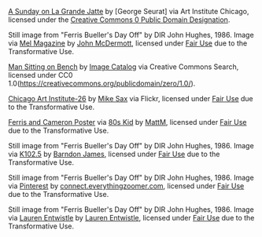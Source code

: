 [A Sunday on La Grande Jatte](https://www.artic.edu/artworks/27992/a-sunday-on-la-grande-jatte-1884) by [George Seurat] via Art Institute Chicago, licensed under the [Creative Commons 0 Public Domain Designation](https://creativecommons.org/publicdomain/zero/1.0/).

Still image from "Ferris Bueller's Day Off" by DIR John Hughes, 1986. Image via [Mel Magazine](https://melmagazine.com/en-us/story/why-cameron-frye-wore-a-gordie-howe-jersey-in-ferris-buellers-day-off) by [John McDermott](https://melmagazine.com/en-us/story/author/john-mcdermott), licensed under [Fair Use](https://www.copyright.gov/fair-use/more-info.html) due to the Transformative Use.

[Man Sitting on Bench](https://search.creativecommons.org/photos/9f7c70f0-c45e-404c-980e-ad077f110d1c) by [Image Catalog](https://www.flickr.com/photos/132795455@N08) via Creative Commons Search, licensed under CC0 1.0(https://creativecommons.org/publicdomain/zero/1.0/).

[Chicago Art Institute-26](https://www.flickr.com/photos/michaelsax/2173768855) by [Mike Sax](https://www.flickr.com/photos/michaelsax/) via Flickr, licensed under [Fair Use](https://www.copyright.gov/fair-use/more-info.html) due to the Transformative Use.

[Ferris and Cameron Poster](https://www.eightieskids.com/12-things-you-probably-didnt-know-about-ferris-buellers-day-off/primis-2) via [80s Kid](https://www.eightieskids.com/) by [MattM](https://www.eightieskids.com/author/mattm/), licensed under [Fair Use](https://www.copyright.gov/fair-use/more-info.html) due to the Transformative Use.

Still image from "Ferris Bueller's Day Off" by DIR John Hughes, 1986. Image via [K102.5](https://k1025.com/ferris-bueller-red-wings-jersey/) by [Barndon James](https://k1025.com/author/brandonjames/), licensed under [Fair Use](https://www.copyright.gov/fair-use/more-info.html) due to the Transformative Use.

Still image from "Ferris Bueller's Day Off" by DIR John Hughes, 1986. Image via [Pinterest](https://www.pinterest.com/pin/174655291779838682/) by [connect.everythingzoomer.com](http://connect.everythingzoomer.com/photo/guess-who-158-alan-ruck?context=user), licensed under [Fair Use](https://www.copyright.gov/fair-use/more-info.html) due to the Transformative Use.

Still image from "Ferris Bueller's Day Off" by DIR John Hughes, 1986. Image via [Lauren Entwistle](https://lauren-victoria.medium.com/fuck-ferris-cameron-frye-is-the-one-we-ought-to-watch-e21daf2ff1c4) by [Lauren Entwistle](https://lauren-victoria.medium.com), licensed under [Fair Use](https://www.copyright.gov/fair-use/more-info.html) due to the Transformative Use.
